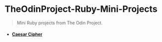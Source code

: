 # TheOdinProject-Ruby-Mini-Projects

> Mini Ruby projects from The Odin Project.

* #### [Caesar Cipher](https://www.theodinproject.com/lessons/ruby-caesar-cipher)
